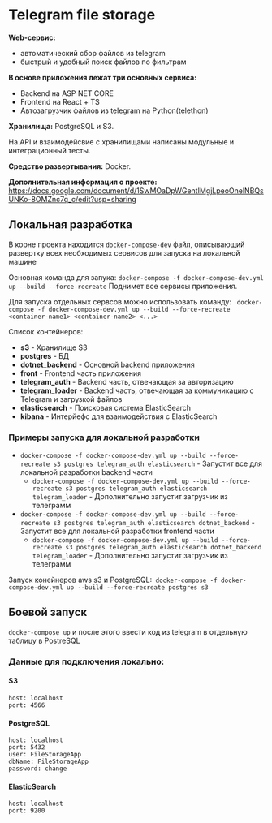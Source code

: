 # Telegram file storage
**Web-сервис:**
* автоматический сбор файлов из telegram
* быстрый и удобный поиск файлов по фильтрам

**В основе приложения лежат три основных сервиса:**
* Backend на ASP NET CORE
* Frontend на React + TS
* Автозагрузчик файлов из telegram на Python(telethon)

**Хранилища:** PostgreSQL и S3.

На API и взаимодейcвие с хранилищами написаны модульные и интеграционный тесты.

**Cредство развертывания:** Docker.

**Дополнительная информация о проекте:** https://docs.google.com/document/d/1SwMOaDpWGentIMgjLpeoOnelNBQsUNKo-8OMZnc7q_c/edit?usp=sharing

## Локальная разработка
В корне проекта находится `docker-compose-dev` файл, описывающий развертку всех необходимых сервисов для запуска на локальной машине

Основная команда для запука: `docker-compose -f docker-compose-dev.yml up --build --force-recreate`
Поднимет все сервисы приложения.

Для запуска отдельных сервсов можно использовать команду: ` docker-compose -f docker-compose-dev.yml up --build --force-recreate <container-name1> <container-name2> <...>`

Список контейнеров: 
 - **s3** - Хранилище S3
 - **postgres** - БД
 - **dotnet_backend** - Основной backend приложения
 - **front** - Frontend часть приложения
 - **telegram_auth** - Backend часть, отвечающая за авторизацию
 - **telegram_loader** - Backend часть, отвечающая за коммуникацию с Telegram и загрузкой файлов
 - **elasticsearch** - Поисковая система ElasticSearch
 - **kibana** - Интерйефс для взаимодействия с ElasticSearch


### Примеры запуска для локальной разработки
 - `docker-compose -f docker-compose-dev.yml up --build --force-recreate s3 postgres telegram_auth elasticsearch` - Запустит все для локальной разработки backend части
   - `docker-compose -f docker-compose-dev.yml up --build --force-recreate s3 postgres telegram_auth elasticsearch telegram_loader` - Дополнительно запустит загрузчик из телеграмм
 - `docker-compose -f docker-compose-dev.yml up --build --force-recreate s3 postgres telegram_auth elasticsearch dotnet_backend` - Запустит все для локальной разработки frontend части
   - `docker-compose -f docker-compose-dev.yml up --build --force-recreate s3 postgres telegram_auth elasticsearch dotnet_backend telegram_loader` - Дополнительно запустит загрузчик из телеграмм



Запуск конейнеров aws s3 и PostgreSQL:` docker-compose -f docker-compose-dev.yml up --build --force-recreate postgres s3`

## Боевой запуск
`docker-compose up` и после этого ввести код из telegram в отдельную таблицу в PostreSQL

### Данные для подключения локально:

#### S3
    host: localhost
    port: 4566

#### PostgreSQL
    host: localhost
    port: 5432
    user: FileStorageApp
    dbName: FileStorageApp
    password: change

#### ElasticSearch
    host: localhost
    port: 9200

